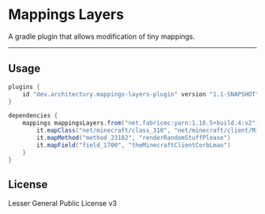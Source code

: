 # Mappings Layers

A gradle plugin that allows modification of tiny mappings.
___

## Usage

```groovy
plugins {
    id "dev.architectury.mappings-layers-plugin" version "1.1-SNAPSHOT"
}

dependencies {
    mappings mappingsLayers.from("net.fabricmc:yarn:1.16.5+build.4:v2") {
        it.mapClass("net/minecraft/class_310", "net/minecraft/client/MinecraftCorb")
        it.mapMethod("method_23182", "renderRandomStuffPlease")
        it.mapField("field_1700", "theMinecraftClientCorbLmao")
    }
}
```

## License

Lesser General Public License v3
